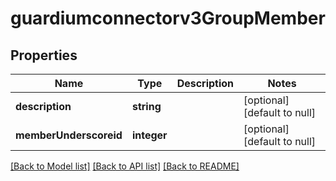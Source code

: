 # guardiumconnectorv3GroupMember

## Properties
Name | Type | Description | Notes
------------ | ------------- | ------------- | -------------
**description** | **string** |  | [optional] [default to null]
**memberUnderscoreid** | **integer** |  | [optional] [default to null]

[[Back to Model list]](../README.md#documentation-for-models) [[Back to API list]](../README.md#documentation-for-api-endpoints) [[Back to README]](../README.md)


